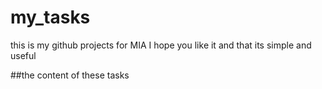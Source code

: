 # my_tasks
this is my github projects for MIA
I hope you like it and that its simple and useful

##the content of these tasks
